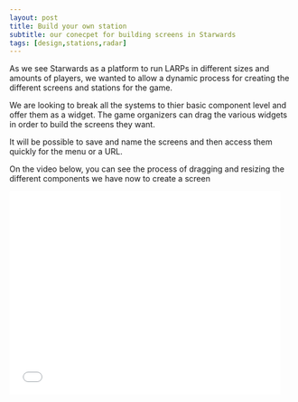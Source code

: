 ```yaml
---
layout: post
title: Build your own station 
subtitle: our conecpet for building screens in Starwards
tags: [design,stations,radar]
---
```


As we see Starwards as a platform to run LARPs in different sizes and amounts of players, we wanted to allow a dynamic process for creating the different screens and stations for the game. 

We are looking to break all the systems to thier basic component level and offer them as a widget. The game organizers can drag the various widgets in order to build the screens they want. 

It will be possible to save and name the screens and then access them quickly for the menu or a URL. 

On the video below, you can see the process of dragging and resizing the different components we have now to create a screen

<iframe width="480" height="360" src="/assets/img/modular-screen.webm" frameborder="0"> </iframe>
